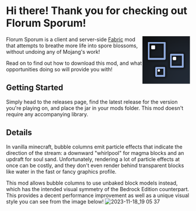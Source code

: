 # Hi there! Thank you for checking out Florum Sporum!
<img align="right" width="130" src="src/main/resources/assets/florum-sporum/icon.png">

Florum Sporum is a client and server-side [Fabric](https://fabricmc.net) mod that attempts to breathe more life into spore blossoms, without undoing any of Mojang's work!

Read on to find out how to download this mod, and what opportunities doing so will provide you with!

## Getting Started
Simply head to the releases page, find the latest release for the version you're playing on, and place the jar in your mods folder. This mod doesn't require any accompanying library.

## Details
In vanilla minecraft, bubble columns emit particle effects that indicate the direction of the stream: a downward "whirlpool" for magma blocks and an updraft for soul sand. Unfortunately, rendering a lot of particle effects at once can be costly, and they don't even render behind transparent blocks like water in the fast or fancy graphics profile.

This mod allows bubble columns to use unbaked block models instead, which has the intended visual symmetry of the Bedrock Edition counterpart. This provides a decent performance improvement as well as a unique visual style you can see from the image below!
![2023-11-18_19 05 37](https://github.com/axialeaa/BlockyBubbles/assets/116074698/c8343ad4-6047-4b33-80a9-a36c667cdfa1)
